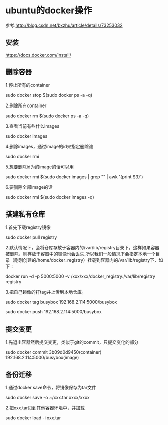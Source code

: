 # ubuntu的docker操作

参考:http://blog.csdn.net/bxzhu/article/details/73253032

## 安装
https://docs.docker.com/install/

## 删除容器
1.停止所有的container

sudo docker stop $(sudo docker ps -a -q)

2.删除所有container

sudo docker rm $(sudo docker ps -a -q)

3.查看当前有些什么images

sudo docker images

4.删除images，通过image的id来指定删除谁

sudo docker rmi <image id>
  
5.想要删除id为<None>的image的话可以用
  
sudo docker rmi $(sudo docker images | grep "<none>" | awk '{print $3}')
  
6.要删除全部image的话

sudo docker rmi $(sudo docker images -q)

## 搭建私有仓库
1.首先下载registry镜像

sudo docker pull registry 

2.默认情况下，会将仓库存放于容器内的/var/lib/registry目录下，这样如果容器被删除，则存放于容器中的镜像也会丢失.所以我们一般情况下会指定本地一个目录（刚刚创建的/home/docker_registry）挂载到容器内的/var/lib/registry下，如下：

docker run -d -p 5000:5000 -v /xxx/xxx/docker_registry:/var/lib/registry registry 

3.把自己镜像的打tag并上传到本地仓库。

sudo docker tag busybox 192.168.2.114:5000/busybox  

sudo docker push 192.168.2.114:5000/busybox


## 提交变更

1.先退出容器然后提交变更，类似于git的commit，只提交变化的部分


sudo docker commit 3b09d0d9450(container) 192.168.2.114:5000/busybox(image)

## 备份迁移
1.通过docker save命令，将镜像保存为tar文件

sudo docker save -o ~/xxx.tar xxxx/xxxx

2.把xxx.tar贝到其他容器环境中，并加载

sudo docker load -i xxx.tar

